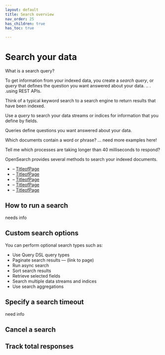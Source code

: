 ```yaml
---
layout: default
title: Search overview
nav_order: 25
has_children: true
has_toc: true

---
```


# Search your data

What is a search query?

To get information from your indexed data, you create a *search query*, or *query* that defines the question you want answered about your data.  .. . .using REST APIs.

Think of a typical keyword search to a search engine to return results that have been indexed. 

Use a *query* to search your data streams or indices for information that you define by fields. 

Queries define questions you want answered about your data. 

Which documents contain a word or phrase?
...
need more examples here!

Tell me which processes are taking longer than 40 milliseconds to respond?


<put a TOC with links to subtopics here>

OpenSearch provides several methods to search your indexed documents.
* <topic1> – [TitleofPage]()
* <topic1> – [TitleofPage]()
* <topic1> – [TitleofPage]()
* <topic1> – [TitleofPage]()
* <topic1> – [TitleofPage]()


## How to run a search

needs info

## Custom search options

You can perform optional search types such as:

* Use Query DSL query types
* Paginate search results — (link to page)
* Run async search
* Sort search results
* Retrieve selected fields
* Search multiple data streams and indices
* Use search aggregations



## Specify a search timeout
need info

## Cancel a search

## Track total responses

